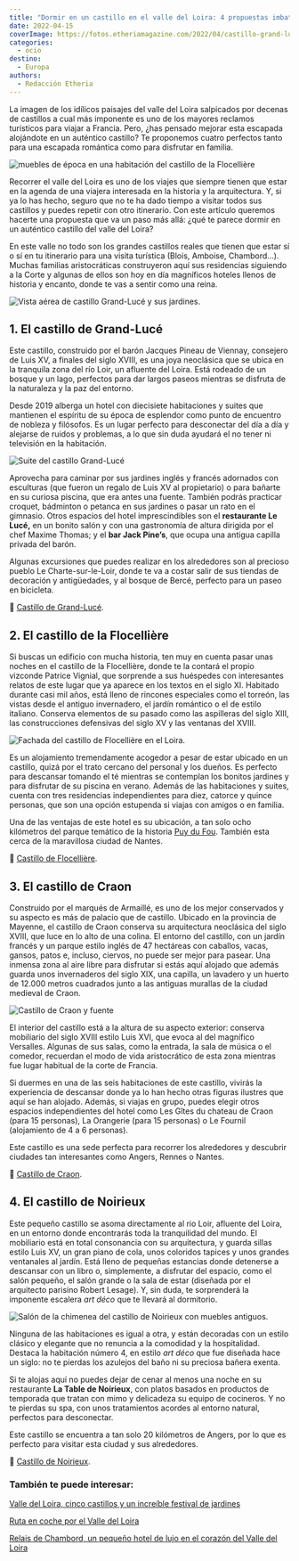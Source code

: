 ```yaml
---
title: "Dormir en un castillo en el valle del Loira: 4 propuestas imbatibles"
date: 2022-04-15
coverImage: https://fotos.etheriamagazine.com/2022/04/castillo-grand-luce-suite.jpg
categories: 
  - ocio
destino: 
  - Europa
authors: 
  - Redacción Etheria
---
```


La imagen de los idílicos paisajes del valle del Loira salpicados por decenas de castillos a cual más imponente es uno de los mayores reclamos turísticos para viajar a Francia. Pero, ¿has pensado mejorar esta escapada alojándote en un auténtico castillo? Te proponemos cuatro perfectos tanto para una escapada romántica como para disfrutar en familia.

![muebles de época en una habitación del castillo de la Flocellière](https://fotos.etheriamagazine.com/2022/04/castillo-flocelliere-habitacion-Bonnamy.jpg "Habitación del castillo de la Flocellière. © Laurent Rose")

Recorrer el valle del Loira es uno de los viajes que siempre tienen que estar en la 
agenda de una viajera interesada en la historia y la arquitectura. Y, si ya lo has 
hecho, seguro que no te ha dado tiempo a visitar todos sus castillos y puedes repetir 
con otro itinerario. Con este artículo queremos hacerte una propuesta que va un paso más 
allá: ¿qué te parece dormir en un auténtico castillo del valle del Loira? 

En este valle no todo son los grandes castillos reales que tienen que estar sí o sí en 
tu itinerario para una visita turística (Blois, Amboise, Chambord…). Muchas familias 
aristocráticas construyeron aquí sus residencias siguiendo a la Corte y algunas de ellos 
son hoy en día magníficos hoteles llenos de historia y encanto, donde te vas a sentir 
como una reina. 

![Vista aérea de castillo Grand-Lucé y sus jardines.](https://fotos.etheriamagazine.com/2022/04/castillo-grand-luce.jpg "Castillo Grand-Lucé. © Château Grand-Lucé/Adam Lynk")

## 1\. El castillo de Grand-Lucé

Este castillo, construido por el barón Jacques Pineau de Viennay, consejero de Luis XV, 
a finales del siglo XVIII, es una joya neoclásica que se ubica en la tranquila zona del 
río Loir, un afluente del Loira. Está rodeado de un bosque y un lago, perfectos para dar 
largos paseos mientras se disfruta de la naturaleza y la paz del entorno. 

Desde 2019 alberga un hotel con diecisiete habitaciones y suites que mantienen el 
espíritu de su época de esplendor como punto de encuentro de nobleza y filósofos. Es un 
lugar perfecto para desconectar del día a día y alejarse de ruidos y problemas, a lo que 
sin duda ayudará el no tener ni televisión en la habitación. 

![Suite del castillo Grand-Lucé](https://fotos.etheriamagazine.com/2022/04/castillo-grand-luce-suite.jpg "Suite del castillo Grand-Lucé. © Château Grand-Lucé/Michael Spengler.")

Aprovecha para caminar por sus jardines inglés y francés adornados con esculturas (que 
fueron un regalo de Luis XV al propietario) o para bañarte en su curiosa piscina, que 
era antes una fuente. También podrás practicar croquet, bádminton o petanca en sus 
jardines o pasar un rato en el gimnasio. Otros espacios del hotel imprescindibles son el 
**restaurante Le Lucé,** en un bonito salón y con una gastronomía de altura dirigida por 
el chef Maxime Thomas; y el **bar Jack Pine’s**, que ocupa una antigua capilla privada 
del barón. 

Algunas excursiones que puedes realizar en los alrededores son al precioso pueblo Le 
Charte-sur-le-Loir, donde te va a costar salir de sus tiendas de decoración y 
antigüedades, y al bosque de Bercé, perfecto para un paseo en bicicleta. 

📍 [Castillo de Grand-Lucé](https://chateaugrandluce.com/). 

## 2\. El castillo de la Flocellière

Si buscas un edificio con mucha historia, ten muy en cuenta pasar unas noches en el 
castillo de la Flocellière, donde te la contará el propio vizconde Patrice Vignial, que 
sorprende a sus huéspedes con interesantes relatos de este lugar que ya aparece en los 
textos en el siglo XI. Habitado durante casi mil años, está lleno de rincones especiales 
como el torreón, las vistas desde el antiguo invernadero, el jardín romántico o el de 
estilo italiano. Conserva elementos de su pasado como las aspilleras del siglo XIII, las 
construcciones defensivas del siglo XV y las ventanas del XVIII. 

![Fachada del castillo de Flocellière en el Loira.](https://fotos.etheriamagazine.com/2022/04/fachda-castillo-flocelliere.jpg "Fachada del castillo de Flocellière. © Pierre Holley.")

Es un alojamiento tremendamente acogedor a pesar de estar ubicado en un castillo, quizá 
por el trato cercano del personal y los dueños. Es perfecto para descansar tomando el té 
mientras se contemplan los bonitos jardines y para disfrutar de su piscina en verano. 
Además de las habitaciones y suites, cuenta con tres residencias independientes para 
diez, catorce y quince personas, que son una opción estupenda si viajas con amigos o en 
familia. 

Una de las ventajas de este hotel es su ubicación, a tan solo ocho kilómetros del parque 
temático de la historia [Puy du Fou](https://www.puydufou.com/france/es). También esta 
cerca de la maravillosa ciudad de Nantes. 

📍 [Castillo de Flocellière](https://www.chateaudelaflocelliere.com/). 

## 3\. El castillo de Craon

Construido por el marqués de Armaillé, es uno de los mejor conservados y su aspecto es 
más de palacio que de castillo. Ubicado en la provincia de Mayenne, el castillo de Craon 
conserva su arquitectura neoclásica del siglo XVIII, que luce en lo alto de una colina. 
El entorno del castillo, con un jardín francés y un parque estilo inglés de 47 hectáreas 
con caballos, vacas, gansos, patos e, incluso, ciervos, no puede ser mejor para pasear. 
Una inmensa zona al aire libre para disfrutar si estás aquí alojado que además guarda 
unos invernaderos del siglo XIX, una capilla, un lavadero y un huerto de 12.000 metros 
cuadrados junto a las antiguas murallas de la ciudad medieval de Craon. 

![Castillo de Craon y fuente](https://fotos.etheriamagazine.com/2022/04/castillo-craon-fachada.jpg "Castillo de Craon. © Château de Craon.")

El interior del castillo está a la altura de su aspecto exterior: conserva mobiliario 
del siglo XVIII estilo Luis XVI, que evoca al del magnífico Versalles. Algunas de sus 
salas, como la entrada, la sala de música o el comedor, recuerdan el modo de vida 
aristocrático de esta zona mientras fue lugar habitual de la corte de Francia. 

Si duermes en una de las seis habitaciones de este castillo, vivirás la experiencia de 
descansar donde ya lo han hecho otras figuras ilustres que aquí se han alojado. Además, 
si viajas en grupo, puedes elegir otros espacios independientes del hotel como Les Gîtes 
du chateau de Craon (para 15 personas), La Orangerie (para 15 personas) o Le Fournil 
(alojamiento de 4 a 6 personas). 

Este castillo es una sede perfecta para recorrer los alrededores y descubrir ciudades 
tan interesantes como Angers, Rennes o Nantes. 

📍 [Castillo de Craon](https://chateaudecraon.fr/). 

## 4\. El castillo de Noirieux

Este pequeño castillo se asoma directamente al rio Loir, afluente del Loira, en un 
entorno donde encontrarás toda la tranquilidad del mundo. El mobiliario está en total 
consonancia con su arquitectura, y guarda sillas estilo Luis XV, un gran piano de cola, 
unos coloridos tapices y unos grandes ventanales al jardín. Está lleno de pequeñas 
estancias donde detenerse a descansar con un libro o, simplemente, a disfrutar del 
espacio, como el salón pequeño, el salón grande o la sala de estar (diseñada por el 
arquitecto parisino Robert Lesage). Y, sin duda, te sorprenderá la imponente escalera 
_art déco_ que te llevará al dormitorio. 

![Salón de la chimenea del castillo de Noirieux con muebles antiguos.](https://fotos.etheriamagazine.com/2022/04/castillo-noiriere-salon-chimenea.jpg "Salón de la chimenea del castillo de Noirieux. © Château Noirieux")

Ninguna de las habitaciones es igual a otra, y están decoradas con un estilo clásico y 
elegante que no renuncia a la comodidad y la hospitalidad. Destaca la habitación número 
4, en estilo _art déco_ que fue diseñada hace un siglo: no te pierdas los azulejos del 
baño ni su preciosa bañera exenta. 

Si te alojas aquí no puedes dejar de cenar al menos una noche en su restaurante **La 
Table de Noirieux**, con platos basados en productos de temporada que tratan con mimo y 
delicadeza su equipo de cocineros. Y no te pierdas su spa, con unos tratamientos acordes 
al entorno natural, perfectos para desconectar. 

Este castillo se encuentra a tan solo 20 kilómetros de Angers, por lo que es perfecto 
para visitar esta ciudad y sus alrededores. 

📍 [Castillo de Noirieux](https://www.chateaudenoirieux.com/fr/). 

### También te puede interesar:

[Valle del Loira, cinco castillos y un increíble festival de 
jardines](https://etheriamagazine.com/2021/08/09/valle-del-loira-entre-castillos-y-jardines/) 

[Ruta en coche por el Valle del 
Loira](https://etheriamagazine.com/2019/03/14/que-ver-ruta-en-coche-valle-del-loira/) 

[Relais de Chambord, un pequeño hotel de lujo en el corazón del Valle del 
Loira](https://etheriamagazine.com/2021/08/02/relais-de-chambord-hotel-lujo-valle-del-loira/)
